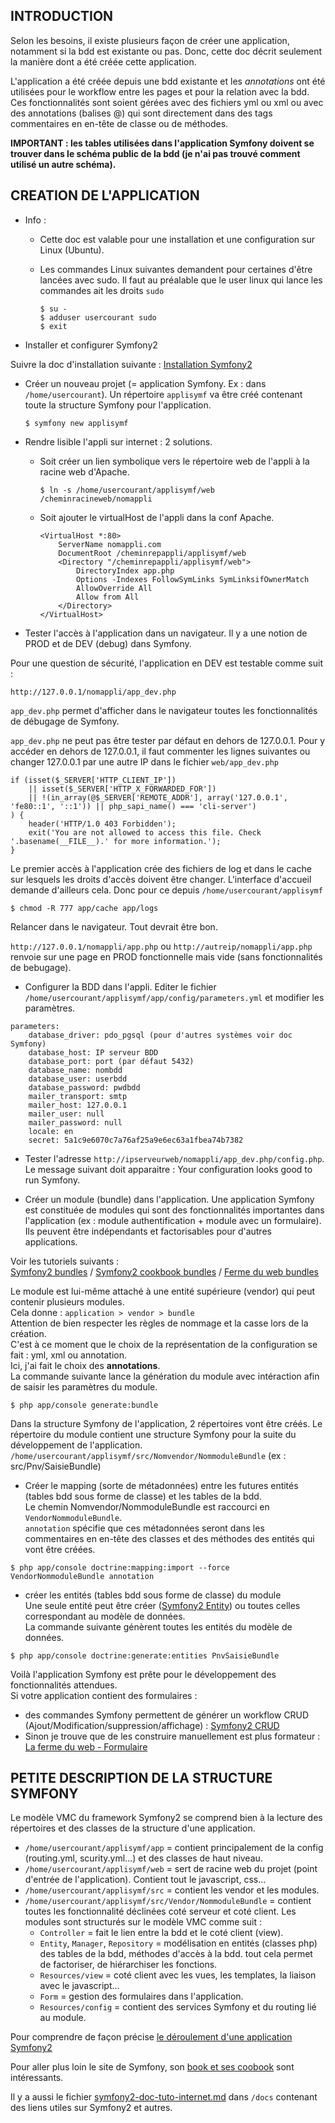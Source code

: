 INTRODUCTION
------------
Selon les besoins, il existe plusieurs façon de créer une application, notamment si la bdd est existante ou pas. Donc, cette doc décrit seulement la manière dont a été créée cette application.

L'application a été créée depuis une bdd existante et les *annotations* ont été utilisées pour le workflow entre les pages et pour la relation avec la bdd. Ces fonctionnalités sont soient gérées avec des fichiers yml ou xml ou avec des annotations (balises @) qui sont directement dans des tags commentaires en en-tête de classe ou de méthodes.

**IMPORTANT : les tables utilisées dans l'application Symfony doivent se trouver dans le schéma public de la bdd (je n'ai pas trouvé comment utilisé un autre schéma).**

CREATION DE L'APPLICATION
-------------------------
- Info : 
    - Cette doc est valable pour une installation et une configuration sur Linux (Ubuntu).
    - Les commandes Linux suivantes demandent pour certaines d'être lancées avec sudo. Il faut au préalable que le user linux qui lance les commandes ait les droits ```sudo```

        ```
        $ su -
        $ adduser usercourant sudo
        $ exit
        ```

- Installer et configurer Symfony2

Suivre la doc d'installation suivante : [Installation Symfony2](http://symfony.com/fr/doc/current/book/installation.html "Titre")

- Créer un nouveau projet (= application Symfony. Ex : dans `/home/usercourant`). Un répertoire `applisymf` va être créé contenant toute la structure Symfony pour l'application.

    ```
    $ symfony new applisymf
    ```
    
- Rendre lisible l'appli sur internet : 2 solutions.
    - Soit créer un lien symbolique vers le répertoire web de l'appli à la racine web d'Apache.
    
        ```
        $ ln -s /home/usercourant/applisymf/web /cheminracineweb/nomappli
        ``` 

    - Soit ajouter le virtualHost de l'appli dans la conf Apache.
    
        ```
        <VirtualHost *:80>
            ServerName nomappli.com
            DocumentRoot /cheminrepappli/applisymf/web
            <Directory "/cheminrepappli/applisymf/web">
                DirectoryIndex app.php
                Options -Indexes FollowSymLinks SymLinksifOwnerMatch
                AllowOverride All
                Allow from All
            </Directory>
        </VirtualHost>
        ```

- <a id="ancre1"></a>Tester l'accès à l'application dans un navigateur. Il y a une notion de PROD et de DEV (debug) dans Symfony.

Pour une question de sécurité, l'application en DEV est testable comme suit :

`http://127.0.0.1/nomappli/app_dev.php`

`app_dev.php` permet d'afficher dans le navigateur toutes les fonctionnalités de débugage de Symfony.

`app_dev.php` ne peut pas être tester par défaut en dehors de 127.0.0.1. Pour y accéder en dehors de 127.0.0.1, il faut commenter les lignes suivantes ou changer 127.0.0.1 par une autre IP dans le fichier `web/app_dev.php`

```
if (isset($_SERVER['HTTP_CLIENT_IP'])
    || isset($_SERVER['HTTP_X_FORWARDED_FOR'])
    || !(in_array(@$_SERVER['REMOTE_ADDR'], array('127.0.0.1', 'fe80::1', '::1')) || php_sapi_name() === 'cli-server')
) {
    header('HTTP/1.0 403 Forbidden');
    exit('You are not allowed to access this file. Check '.basename(__FILE__).' for more information.');
}
```

Le premier accès à l'application crée des fichiers de log et dans le cache sur lesquels les droits d'accès doivent être changer. L'interface d'accueil demande d'ailleurs cela. Donc pour ce depuis `/home/usercourant/applisymf`

```
$ chmod -R 777 app/cache app/logs
```

Relancer dans le navigateur. Tout devrait être bon.

`http://127.0.0.1/nomappli/app.php` ou `http://autreip/nomappli/app.php` renvoie sur une page en PROD fonctionnelle mais vide (sans fonctionnalités de bebugage).

- Configurer la BDD dans l'appli. Editer le fichier `/home/usercourant/applisymf/app/config/parameters.yml` et modifier les paramètres.

```
parameters:
    database_driver: pdo_pgsql (pour d'autres systèmes voir doc Symfony)
    database_host: IP serveur BDD
    database_port: port (par défaut 5432)
    database_name: nombdd
    database_user: userbdd
    database_password: pwdbdd
    mailer_transport: smtp
    mailer_host: 127.0.0.1
    mailer_user: null
    mailer_password: null
    locale: en
    secret: 5a1c9e6070c7a76af25a9e6ec63a1fbea74b7382
```

- Tester l'adresse `http://ipserveurweb/nomappli/app_dev.php/config.php`. Le message suivant doit apparaitre : Your configuration looks good to run Symfony.

- Créer un module (bundle) dans l'application. Une application Symfony est constituée de modules qui sont des fonctionnalités importantes dans l'application (ex : module authentification + module avec un formulaire). Ils peuvent être indépendants et factorisables pour d'autres applications.

Voir les tutoriels suivants :   
[Symfony2 bundles](http://symfony.com/doc/current/bundles/SensioGeneratorBundle/commands/generate_bundle.html) / 
[Symfony2 cookbook bundles](http://symfony.com/fr/doc/current/cookbook/bundles/best_practices.html) / 
[Ferme du web bundles](http://www.lafermeduweb.net/tutorial/symfony2-les-bundles-et-la-structure-des-fichiers-p91.html)

Le module est lui-même attaché à une entité supérieure (vendor) qui peut contenir plusieurs modules.  
Cela donne : `application > vendor > bundle`  
Attention de bien respecter les règles de nommage et la casse lors de la création.  
C'est à ce moment que le choix de la représentation de la configuration se fait : yml, xml ou annotation.  
Ici, j'ai fait le choix des **annotations**.  
La commande suivante lance la génération du module avec intéraction afin de saisir les paramètres du module.

```
$ php app/console generate:bundle
```

Dans la structure Symfony de l'application, 2 répertoires vont être créés. Le répertoire du module contient une structure Symfony pour la suite du développement de l'application.  
`/home/usercourant/applisymf/src/Nomvendor/NommoduleBundle` (ex : src/Pnv/SaisieBundle)

- Créer le mapping (sorte de métadonnées) entre les futures entités (tables bdd sous forme de classe) et les tables de la bdd.  
Le chemin Nomvendor/NommoduleBundle est raccourci en `VendorNommoduleBundle`.  
`annotation` spécifie que ces métadonnées seront dans les commentaires en en-tête des classes et des méthodes des entités qui vont être créées.

```
$ php app/console doctrine:mapping:import --force VendorNommoduleBundle annotation
```

- créer les entités (tables bdd sous forme de classe) du module  
Une seule entité peut être créer ([Symfony2 Entity](http://symfony.com/fr/doc/current/bundles/SensioGeneratorBundle/commands/generate_doctrine_entity.html)) ou toutes celles correspondant au modèle de données.  
La commande suivante génèrent toutes les entités du modèle de données.

```
$ php app/console doctrine:generate:entities PnvSaisieBundle
```

Voilà l'application Symfony est prête pour le développement des fonctionnalités attendues.  
Si votre application contient des formulaires : 
- des commandes Symfony permettent de générer un workflow CRUD (Ajout/Modification/suppression/affichage) : [Symfony2 CRUD](http://symfony.com/fr/doc/current/bundles/SensioGeneratorBundle/commands/generate_doctrine_crud.html)
- Sinon je trouve que de les construire manuellement est plus formateur : [La ferme du web - Formulaire](http://www.lafermeduweb.net/tutorial/les-formulaires-dans-symfony2-p100.html)

PETITE DESCRIPTION DE LA STRUCTURE SYMFONY
------------------------------------------
Le modèle VMC du framework Symfony2 se comprend bien à la lecture des répertoires et des classes de la structure d'une application.

- `/home/usercourant/applisymf/app` = contient principalement de la config (routing.yml, scurity.yml...) et des classes de haut niveau.
- `/home/usercourant/applisymf/web` = sert de racine web du projet (point d'entrée de l'application). Contient tout le javascript, css...
- `/home/usercourant/applisymf/src` = contient les vendor et les modules.
- `/home/usercourant/applisymf/src/Vendor/NommoduleBundle` = contient toutes les fonctionnalité déclinées coté serveur et coté client. Les modules sont structurés sur le modèle VMC comme suit :
    - `Controller` = fait le lien entre la bdd et le coté client (view).
    - `Entity`, `Manager`, `Repository` = modélisation en entités (classes php) des tables de la bdd, méthodes d'accès à la bdd. tout cela permet de factoriser, de hiérarchiser les fonctions.
    - `Resources/view` = coté client avec les vues, les templates, la liaison avec le javascript...
    - `Form` = gestion des formulaires dans l'application.
    - `Resources/config` = contient des services Symfony et du routing lié au module.

Pour comprendre de façon précise [le déroulement d'une application Symfony2](http://symfony.com/fr/doc/current/book/http_fundamentals.html)

Pour aller plus loin le site de Symfony, son [book et ses coobook](http://symfony.com/doc/current/index.html) sont intéressants.

Il y a aussi le fichier [symfony2-doc-tuto-internet.md](https://github.com/Chrispnv/login-crud-symfony2/blob/master/docs/symfony2-doc-tuto-internet.md) dans `/docs` contenant des liens utiles sur Symfony2 et autres.
